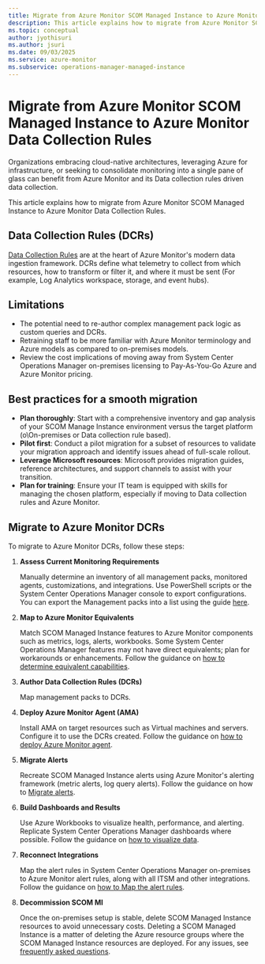 ```yaml
---
title: Migrate from Azure Monitor SCOM Managed Instance to Azure Monitor Data Collection Rules
description: This article explains how to migrate from Azure Monitor SCOM Managed Instance to Azure Monitor Data Collection Rules.
ms.topic: conceptual
author: jyothisuri
ms.author: jsuri
ms.date: 09/03/2025
ms.service: azure-monitor
ms.subservice: operations-manager-managed-instance
---
```


# Migrate from Azure Monitor SCOM Managed Instance to Azure Monitor Data Collection Rules

Organizations embracing cloud-native architectures, leveraging Azure for infrastructure, or seeking to consolidate monitoring into a single pane of glass can benefit from Azure Monitor and its Data collection rules driven data collection.

This article explains how to migrate from Azure Monitor SCOM Managed Instance to Azure Monitor Data Collection Rules.

## Data Collection Rules (DCRs)

[Data Collection Rules](/azure/azure-monitor/data-collection/data-collection-rule-overview) are at the heart of Azure Monitor's modern data ingestion framework. DCRs define what telemetry to collect from which resources, how to transform or filter it, and where it must be sent (For example, Log Analytics workspace, storage, and event hubs).

## Limitations

- The potential need to re-author complex management pack logic as custom queries and DCRs.
- Retraining staff to be more familiar with Azure Monitor terminology and Azure models as compared to on-premises models.
- Review the cost implications of moving away from System Center Operations Manager on-premises licensing to Pay-As-You-Go Azure and Azure Monitor pricing.

## Best practices for a smooth migration

- **Plan thoroughly**: Start with a comprehensive inventory and gap analysis of your SCOM Manage Instance environment versus the target platform (o\On-premises or Data collection rule based).
- **Pilot first**: Conduct a pilot migration for a subset of resources to validate your migration approach and identify issues ahead of full-scale rollout.
- **Leverage Microsoft resources**: Microsoft provides migration guides, reference architectures, and support channels to assist with your transition.
- **Plan for training**: Ensure your IT team is equipped with skills for managing the chosen platform, especially if moving to Data collection rules and Azure Monitor.

## Migrate to Azure Monitor DCRs

To migrate to Azure Monitor DCRs, follow these steps:

1. **Assess Current Monitoring Requirements**
   
   Manually determine an inventory of all management packs, monitored agents, customizations, and integrations. Use PowerShell scripts or the System Center Operations Manager console to export configurations. You can export the Management packs into a list using the guide [here](/system-center/scom/manage-mp-import-remove-delete?view=sc-om-2025&preserve-view=true).

2. **Map to Azure Monitor Equivalents**

   Match SCOM Managed Instance features to Azure Monitor components such as metrics, logs, alerts, workbooks. Some System Center Operations Manager features may not have direct equivalents; plan for workarounds or enhancements. Follow the guidance on [how to determine equivalent capabilities](/azure/azure-monitor/fundamentals/overview).

3. **Author Data Collection Rules (DCRs)**

   Map management packs to DCRs. 

4. **Deploy Azure Monitor Agent (AMA)**

   Install AMA on target resources such as Virtual machines and servers. Configure it to use the DCRs created. Follow the guidance on [how to deploy Azure Monitor agent](/azure/azure-monitor/agents/azure-monitor-agent-overview).

5. **Migrate Alerts**

   Recreate SCOM Managed Instance alerts using Azure Monitor's alerting framework (metric alerts, log query alerts). Follow the guidance on how to [Migrate alerts](/azure/azure-monitor/fundamentals/data-platform).

6. **Build Dashboards and Results**

   Use Azure Workbooks to visualize health, performance, and alerting. Replicate System Center Operations Manager dashboards where possible. Follow the guidance on [how to visualize data](/azure/azure-monitor/visualize/best-practices-visualize).

7. **Reconnect Integrations**

   Map the alert rules in System Center Operations Manager on-premises to Azure Monitor alert rules, along with all ITSM and other integrations. Follow the guidance on [how to Map the alert rules](/azure/azure-monitor/alerts/alerts-common-schema).

8. **Decommission SCOM MI**

   Once the on-premises setup is stable, delete SCOM Managed Instance resources to avoid unnecessary costs. Deleting a SCOM Managed Instance is a matter of deleting the Azure resource groups where the SCOM Managed Instance resources are deployed. For any issues, see [frequently asked questions](scom-managed-instance-faq#what-is-the-procedure-to-delete-an-instance).
